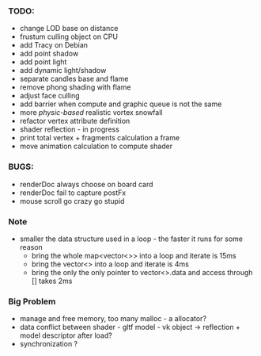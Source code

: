 ### TODO:
- change LOD base on distance
- frustum culling object on CPU
- add Tracy on Debian
- add point shadow
- add point light
- add dynamic light/shadow
- separate candles base and flame
- remove phong shading with flame
- adjust face culling
- add barrier when compute and graphic queue is not the same 
- more *physic-based* realistic vortex snowfall
- refactor vertex attribute definition
- shader reflection - in progress
- print total vertex + fragments calculation a frame
- move animation calculation to compute shader

### BUGS:
- renderDoc always choose on board card
- renderDoc fail to capture postFx
- mouse scroll go crazy go stupid

### Note
- smaller the data structure used in a loop - the faster it runs for some reason
    + bring the whole map<vector<>> into a loop and iterate is 15ms
    + bring the vector<> into a loop and iterate is 4ms
    + bring the only the only pointer to vector<>.data and access through [] takes 2ms

### Big Problem
- manage and free memory, too many malloc - a allocator?
- data conflict between shader - gltf model - vk object -> reflection + model descriptor after load?
- synchronization ?
